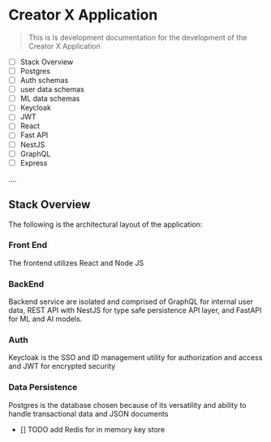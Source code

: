 # Creator X Application

> This is Is development documentation for the development of the Creator X Application

- [ ] Stack Overview
- [ ] Postgres
- [ ] Auth schemas
- [ ] user data schemas
- [ ] ML data schemas
- [ ] Keycloak
- [ ] JWT
- [ ] React
- [ ] Fast API
- [ ] NestJS
- [ ] GraphQL
- [ ] Express

....
## Stack Overview

The following is the architectural layout of the application:

### Front End
The frontend utilizes React and Node JS

### BackEnd
Backend service are isolated and comprised of GraphQL for internal user data, REST API with NestJS for type safe persistence API layer, and FastAPI for ML and AI models.

### Auth
Keycloak is the SSO and ID management utility for authorization and access and JWT for encrypted security

### Data Persistence
Postgres is the database chosen because of its versatility and ability to handle transactional data and JSON documents

- [] TODO add  Redis for in memory key store
